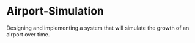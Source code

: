 # Airport-Simulation
Designing and implementing a system that will simulate the growth of an airport over time.
